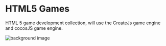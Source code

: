 # HTML5 Games

HTML 5 game development collection, will use the CreateJs game engine and cocosJS game engine.

![background image](https://github.com/SilenceHVK/Articles/raw/master/assets/images/bgImages/bg4.png)
